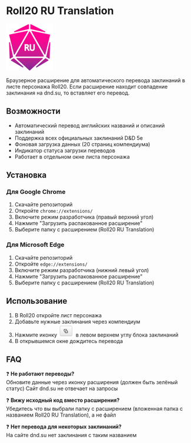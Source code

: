 # Roll20 RU Translation

![Логотип расширения](https://github.com/eidzokumakura/roll20_ru_translation/blob/main/Roll20%20RU%20Translation/logo/logo128x128.png)

Браузерное расширение для автоматического перевода заклинаний в листе персонажа Roll20.
Если расширение находит совпадение заклинания на dnd.su, то вставляет его перевод.

## Возможности

- Автоматический перевод английских названий и описаний заклинаний
- Поддержка всех официальных заклинаний D&D 5e
- Фоновая загрузка данных (20 страниц компендиума)
- Индикатор статуса загрузки переводов
- Работает в отдельном окне листа персонажа

## Установка

### Для Google Chrome
1. Скачайте репозиторий
2. Откройте `chrome://extensions/`
3. Включите режим разработчика (правый верхний угол)
4. Нажмите "Загрузить распакованное расширение"
5. Выберите папку с расширением (Roll20 RU Translation)

### Для Microsoft Edge
1. Скачайте репозиторий
2. Откройте `edge://extensions/`
3. Включите режим разработчика (нижний левый угол)
4. Нажмите "Загрузить распакованное расширение"
5. Выберите папку с расширением (Roll20 RU Translation)

## Использование

1. В Roll20 откройте лист персонажа
2. Добавьте нужные заклинания через компендиум
3. Нажмите иконку ![Кнопка](https://github.com/eidzokumakura/roll20_ru_translation/blob/main/Roll20%20RU%20Translation/popout-icon.png) в левом верхнем углу блока заклинаний
4. В открывшемся окне дождитесь перевода

## FAQ

❓ **Не работают переводы?**  
Обновите данные через иконку расширения (должен быть зелёный статус)
Сайт dnd.su не отвечает на запросы

❓ **Вижу исходный код вместо расширения?**  
Убедитесь что вы выбрали папку с расширением (вложенная папка с названием Roll20 RU Translation), а не файл

❓ **Нет перевода для некоторых заклинаний?**  
На сайте dnd.su нет заклинания с таким названием
